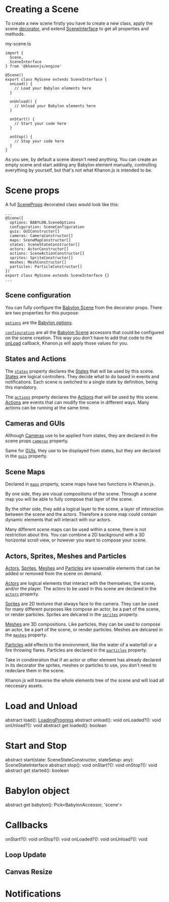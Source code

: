 # Creating a Scene

To create a new scene firstly you have to create a new class, apply the scene [decorator](https://khanonjs.com/api-docs/functions/decorators_scene.Scene.html), and extend [SceneInterface](https://khanonjs.com/api-docs/classes/decorators_scene.SceneInterface.html) to get all properties and methods.

my-scene.ts
```
import {
  Scene,
  SceneInterface
} from '@khanonjs/engine'

@Scene()
export class MyScene extends SceneInterface {
  onLoad() {
    // Load your Babylon elements here
  }

  onUnload() {
    // Unload your Babylon elements here
  }

  onStart() {
    // Start your code here
  }

  onStop() {
    // Stop your code here
  }
}
```

As you see, by default a scene doesn't need anything. You can create an empty scene and start adding any Babylon element manually, controlling everything by yourself, but that's not what Khanon.js is intended to be.

# Scene props

A full [SceneProps](https://khanonjs.com/api-docs/interfaces/decorators_scene.SceneProps.html) decorated class would look like this:
```
...
@Scene({
  options: BABYLON.SceneOptions
  configuration: SceneConfiguration
  guis: GUIConstructor[]
  cameras: CameraConstructor[]
  maps: SceneMapConstructor[]
  states: SceneStateConstructor[]
  actors: ActorConstructor[]
  actions: SceneActionConstructor[]
  sprites: SpriteConstructor[]
  meshes: MeshConstructor[]
  particles: ParticleConstructor[]
})
export class MyScene extends SceneInterface {}
...
```

## Scene configuration

You can fully configure the [Babylon Scene](https://doc.babylonjs.com/typedoc/classes/BABYLON.Scene) from the decorator props. There are two properties for this purpose:

[`options`](https://khanonjs.com/api-docs/interfaces/decorators_scene.SceneProps.html#options) are the [Babylon options](https://doc.babylonjs.com/typedoc/interfaces/BABYLON.SceneOptions).

[`configuration`](https://khanonjs.com/api-docs/interfaces/decorators_scene.SceneProps.html#configuration) are all the [Babylon Scene](https://doc.babylonjs.com/typedoc/classes/BABYLON.Scene) accessors that could be configured on the scene creation. This way you don't have to add that code to the [onLoad](https://khanonjs.com/api-docs/classes/decorators_scene.SceneInterface.html#onLoad) callback, Khanon.js will apply those values for you.

## States and Actions

The [`states`](https://khanonjs.com/api-docs/interfaces/decorators_scene.SceneProps.html#states) property declares the [States](https://khanonjs.com/api-docs/modules/decorators_scene_scene_state.html) that will be used by this scene. [States](https://khanonjs.com/api-docs/modules/decorators_scene_scene_state.html) are logical controllers. They decide what to do based in events and notifications. Each scene is switched to a single state by definition, being this mandatory.

The [`actions`](https://khanonjs.com/api-docs/interfaces/decorators_scene.SceneProps.html#states) property declares the [Actions](https://khanonjs.com/api-docs/modules/decorators_scene_scene_action.html) that will be used by this scene. [Actions](https://khanonjs.com/api-docs/modules/decorators_scene_scene_action.html) are events that can modify the scene in different ways. Many actions can be running at the same time.

## Cameras and GUIs

Although [Cameras](https://khanonjs.com/api-docs/modules/decorators_camera.html) use to be applied from states, they are declared in the scene props [`cameras`](https://khanonjs.com/api-docs/interfaces/decorators_scene.SceneProps.html#cameras) property.

Same for [GUIs](https://khanonjs.com/api-docs/modules/decorators_gui.html), they use to be displayed from states, but they are declared in the [`guis`](https://khanonjs.com/api-docs/interfaces/decorators_scene.SceneProps.html#guis) property.

## Scene Maps

Declared in [`maps`](https://khanonjs.com/api-docs/interfaces/decorators_scene.SceneProps.html#maps) property, scene maps have two functions in Khanon.js.

By one side, they are visual compositions of the scene. Through a scene map you will be able to fully compose that layer of the scene.

By the other side, they add a logical layer to the scene, a layer of interaction between the scene and the actors. Therefore a scene map could contain dynamic elements that will interact with our actors.

Many different scene maps can be used within a scene, there is not restriction about this. You can combine a 2D background with a 3D horizontal scroll view, or however you want to compose your scene.

## Actors, Sprites, Meshes and Particles

[Actors](https://khanonjs.com/api-docs/modules/decorators_actor.html), [Sprites](https://khanonjs.com/api-docs/modules/decorators_sprite.html), [Meshes](https://khanonjs.com/api-docs/modules/decorators_mesh.html) and [Particles](https://khanonjs.com/api-docs/modules/decorators_particle.html) are spawnable elements that can be added or removed from the scene on demand.

[Actors](https://khanonjs.com/api-docs/modules/decorators_actor.html) are logical elements that interact with the themselves, the scene, and/or the player. The actors to be used in this scene are declared in the [`actors`](https://khanonjs.com/api-docs/interfaces/decorators_scene.SceneProps.html#actors) property.

[Sprites](https://khanonjs.com/api-docs/modules/decorators_sprite.html) are 2D textures that always face to the camera. They can be used for many different purposes like compose an actor, be a part of the scene, or render particles. Sprites are delcared in the [`sprites`](https://khanonjs.com/api-docs/interfaces/decorators_scene.SceneProps.html#particles) property.

[Meshes](https://khanonjs.com/api-docs/modules/decorators_mesh.html) are 3D compositions. Like particles, they can be used to compose an actor, be a part of the scene, or render particles. Meshes are delcared in the [`meshes`](https://khanonjs.com/api-docs/interfaces/decorators_scene.SceneProps.html#meshes) property.

[Particles](https://khanonjs.com/api-docs/modules/decorators_particle.html) add effects to the environment, like the water of a waterfall or a fire throwing flares. Particles are declared in the [`particles`](https://khanonjs.com/api-docs/interfaces/decorators_scene.SceneProps.html#particles) property.

Take in condireration that if an actor or other element has already declared in its decorator the sprites, meshes or particles to use, you don't need to redeclare them in the scene.

Khanon.js will traverse the whole elements tree of the scene and will load all neccesary assets.

# Load and Unload

abstract load(): [LoadingProgress](https://khanonjs.com/api-docs/modules/modules_hedsdsasdalperkhjghgfjkkghj.html)
abstract unload(): void
onLoaded?(): void
onUnload?(): void
abstract get loaded(): boolean

# Start and Stop

abstract start(state: SceneStateConstructor, stateSetup: any): SceneStateInterface
abstract stop(): void
onStart?(): void
onStop?(): void
abstract get started(): boolean

# Babylon object
abstract get babylon(): Pick<BabylonAccessor, 'scene'>

# Callbacks

onStart?(): void
onStop?(): void
onLoaded?(): void
onUnload?(): void

## Loop Update

## Canvas Resize

# Notifications

